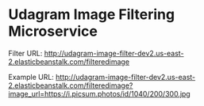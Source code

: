 # Udagram Image Filtering Microservice

Filter URL: http://udagram-image-filter-dev2.us-east-2.elasticbeanstalk.com/filteredimage

Example URL: http://udagram-image-filter-dev2.us-east-2.elasticbeanstalk.com/filteredimage?image_url=https://i.picsum.photos/id/1040/200/300.jpg
